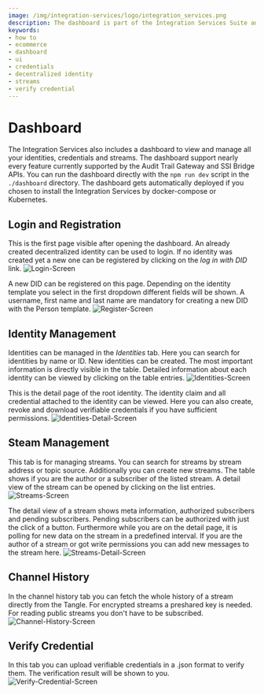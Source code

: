 ```yaml
---
image: /img/integration-services/logo/integration_services.png
description: The dashboard is part of the Integration Services Suite and enables management of identities and streams.  
keywords:
- how to
- ecommerce
- dashboard
- ui
- credentials
- decentralized identity
- streams
- verify credential
---
```


# Dashboard

The Integration Services also includes a dashboard to view and manage all your identities, credentials and streams. The dashboard support nearly every feature currently supported by the Audit Trail Gateway and SSI Bridge APIs. You can run the dashboard directly with the `npm run dev` script in the `./dashboard` directory. The dashboard gets automatically deployed if you chosen to install the Integration Services by docker-compose or Kubernetes.

## Login and Registration 

This is the first page visible after opening the dashboard. An already created decentralized identity can be used to login. If no identity was created yet a new one can be registered by clicking on the *log in with DID* link.
![Login-Screen](/img/integration-services/dashboard/login.gif)

A new DID can be registered on this page. Depending on the identity template you select in the first dropdown different fields will be shown. A username, first name and last name are mandatory for creating a new DID with the Person template.
![Register-Screen](/img/integration-services/dashboard/register.gif)

## Identity Management

Identities can be managed in the *Identities* tab. Here you can search for identities by name or ID. New identities can be created. The most important information is directly visible in the table. Detailed information about each identity can be viewed by clicking on the table entries.
![Identities-Screen](/img/integration-services/dashboard/identities.png)

This is the detail page of the root identity. The identity claim and all credential attached to the identity can be viewed. Here you can also create, revoke and download verifiable credentials if you have sufficient permissions.
![Identities-Detail-Screen](/img/integration-services/dashboard/identity_detail.png)

## Steam Management
This tab is for managing streams. You can search for streams by stream address or topic source. Additionally you can create new streams. The table shows if you are the author or a subscriber of the listed stream. A detail view of the stream can be opened by clicking on the list entries.
![Streams-Screen](/img/integration-services/dashboard/streams.png)

The detail view of a stream shows meta information, authorized subscribers and pending subscribers. Pending subscribers can be authorized with just the click of a button. Furthermore while you are on the detail page, it is polling for new data on the stream in a predefined interval. If you are the author of a stream or got write permissions you can add new messages to the stream here.
![Streams-Detail-Screen](/img/integration-services/dashboard/stream_detail.png)
## Channel History
In the channel history tab you can fetch the whole history of a stream directly from the Tangle. For encrypted streams a preshared key is needed. For reading public streams you don't have to be subscribed.
![Channel-History-Screen](/img/integration-services/dashboard/channel_history.png)
## Verify Credential
In this tab you can upload verifiable credentials in a .json format to verify them. The verification result will be shown to you.
![Verify-Credential-Screen](/img/integration-services/dashboard/verify_credential.png)